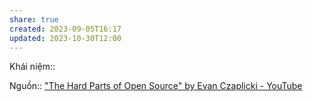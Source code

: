 ```yaml
---
share: true
created: 2023-09-05T16:17
updated: 2023-10-30T12:00
---
```


Khái niệm:: 

Nguồn:: ["The Hard Parts of Open Source" by Evan Czaplicki - YouTube](https://youtu.be/o_4EX4dPppA?si=Fv7DjInT7O_msWfz&t=668)

